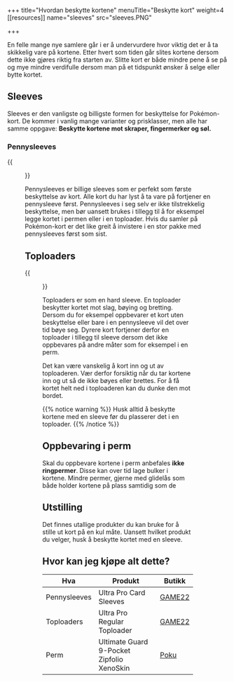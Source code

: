 +++
title="Hvordan beskytte kortene"
menuTitle="Beskytte kort"
weight=4
[[resources]]
  name="sleeves"
  src="sleeves.PNG"

+++

En felle mange nye samlere går i er å undervurdere hvor viktig det er å ta skikkelig vare på kortene.
Etter hvert som tiden går slites kortene dersom dette ikke gjøres riktig fra starten av. Slitte kort
er både mindre pene å se på og mye mindre verdifulle dersom man på et tidspunkt ønsker å selge eller
bytte kortet.

## Sleeves

Sleeves er den vanligste og billigste formen for beskyttelse for Pokémon-kort.
De kommer i vanlig mange varianter og prisklasser, men alle har samme oppgave: **Beskytte kortene mot skraper, fingermerker og søl.**

### Pennysleeves

{{<figure src="/samle/sleeves.PNG?height=250" title="Pennysleeves">}}

Pennysleeves er billige sleeves som er perfekt som første beskyttelse av kort. Alle kort du har lyst å ta vare på fortjener en pennysleeve først.
Pennysleeves i seg selv er ikke tilstrekkelig beskyttelse, men bør uansett brukes i tillegg til å for eksempel legge kortet i permen eller i en toploader.
Hvis du samler på Pokémon-kort er det like greit å invistere i en stor pakke med pennysleeves først som sist.

## Toploaders

{{<figure src="/samle/toploaders.jpg?height=250" title="Toploaders">}}

Toploaders er som en hard sleeve. En toploader beskytter kortet mot slag, bøying og bretting. Dersom du for eksempel oppbevarer et kort uten beskyttelse eller bare i en
pennysleeve vil det over tid bøye seg. Dyrere kort fortjener derfor en toploader i tillegg til sleeve dersom det ikke oppbevares på andre måter som for eksempel i en perm.

Det kan være vanskelig å kort inn og ut av toploaderen. Vær derfor forsiktig når du tar kortene inn og ut så de ikke bøyes eller brettes. For å få kortet helt ned i toploaderen
kan du dunke den mot bordet.

{{% notice warning %}}
Husk alltid å beskytte kortene med en sleeve før du plasserer det i en toploader.
{{% /notice %}}

## Oppbevaring i perm

Skal du oppbevare kortene i perm anbefales **ikke ringpermer**. Disse kan over tid lage bulker i kortene. Mindre permer, gjerne med glidelås som både holder kortene på plass samtidig som
de

## Utstilling

Det finnes utallige produkter du kan bruke for å stille ut kort på en kul måte. Uansett hvilket produkt du velger, husk å beskytte kortet med en sleeve.

## Hvor kan jeg kjøpe alt dette?

| Hva        | Produkt                    | Butikk                         |
| ---------- | -------------------------- | -------------------------------|
Pennysleeves | Ultra Pro Card Sleeves     | [GAME22](https://game22.no/produkt/shining-fates-1/ultra-pro-premium-card-sleeves)
Toploaders   | Ultra Pro Regular Toploader| [GAME22](https://game22.no/produkt/shining-fates-1/ultrapro-toploader-3x4-25-clear-regular-1)
Perm         | Ultimate Guard 9-Pocket Zipfolio XenoSkin | [Poku](https://poku.no/produkt/tcg-tilbehor/ultimate-guard-9-pocket-zipfolio-xenoskin-svart/)
